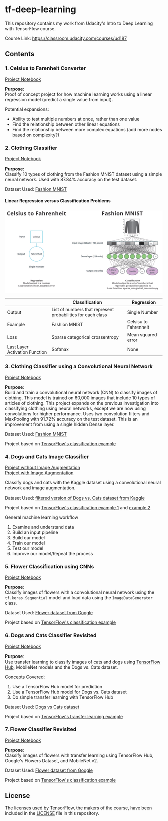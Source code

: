 # tf-deep-learning
This repository contains my work from Udacity's Intro to Deep Learning with TensorFlow course.  

Course Link: https://classroom.udacity.com/courses/ud187  


## Contents

### 1. Celsius to Farenheit Converter 
[Project Notebook](Celsius_to_Farenheit.ipynb)  

**Purpose:**  
Proof of concept project for how machine learning works using a linear regression model (predict a single value from input).

Potential expansions: 
- Ability to test multiple numbers at once, rather than one value 
- Find the relationship between other linear equations
- Find the relationship between more complex equations (add more nodes based on complexity?)



### 2. Clothing Classifier 
[Project Notebook](DL_ClothingClassification.ipynb)  

**Purpose:**  
Classify 10 types of clothing from the Fashion MNIST dataset using a simple neural network. Used with 87.84% accuracy on the test dataset.

Dataset Used: [Fashion MNIST](https://github.com/zalandoresearch/fashion-mnist)


#### Linear Regression versus Classification Problems
![](images/regression_v_classification.PNG)

| | Classification | Regression |
|-|----------------|------------|
|Output| List of numbers that represent probabilities for each class| Single Number|
|Example| Fashion MNIST | Celsisu to Fahrenheit|
|Loss | Sparse categorical crossentropy | Mean squared error|
|Last Layer Activation Function| Softmax | None |


### 3. Clothing Classifier using a Convolutional Neural Network
[Project Notebook](CNN_ClothingClassification.ipynb)  

**Purpose**:  
Build and train a convolutional neural network (CNN) to classify images of clothing. This model is trained on 60,000 images that include 10 types of articles of clothing. This project expands on the previous investigation into classifying clothing using neural networks, except we are now using convolutions for higher performance. Uses two convolution filters and MaxPooling with 91.72% accuracy on the test dataset. This is an improvement from using a single hidden Dense layer.  

Dataset Used: [Fashion MNIST](https://github.com/zalandoresearch/fashion-mnist)  

Project based on [TensorFlow's classification example](https://colab.research.google.com/github/tensorflow/examples/blob/master/courses/udacity_intro_to_tensorflow_for_deep_learning/l04c01_image_classification_with_cnns.ipynb)  



### 4. Dogs and Cats Image Classifier
[Project without Image Augmentation](Dogs_vs_Cats_wo_Augmentation.ipynb)  
[Project with Image Augmentation](Dogs_vs_Cats_W_Augmentation.ipynb)  

Classify dogs and cats with the Kaggle dataset using a convolutional neural network and image augmentation.

Dataset Used: [filtered version of Dogs vs. Cats dataset from Kaggle](https://www.kaggle.com/c/dogs-vs-cats/data)  

Project based on [TensorFlow's classification example 1](https://colab.research.google.com/github/tensorflow/examples/blob/master/courses/udacity_intro_to_tensorflow_for_deep_learning/l05c01_dogs_vs_cats_without_augmentation.ipynb) and [example 2](https://colab.research.google.com/github/tensorflow/examples/blob/master/courses/udacity_intro_to_tensorflow_for_deep_learning/l05c02_dogs_vs_cats_with_augmentation.ipynb)  

General machine learning workflow
1. Examine and understand data
2. Build an input pipeline
3. Build our model
4. Train our model
5. Test our model
6. Improve our model/Repeat the process


### 5. Flower Classification using CNNs
[Project Notebook](Flower_Classifier_CNNs.ipynb)  

**Purpose**:  
Classify images of flowers with a convolutional neural network using the `tf.keras.Sequential` model and load data using the `ImageDataGenerator` class.  

Dataset Used: [Flower dataset from Google](https://storage.googleapis.com/download.tensorflow.org/example_images/flower_photos.tgz)  

Project based on [TensorFlow's classification example](https://colab.research.google.com/github/tensorflow/examples/blob/master/courses/udacity_intro_to_tensorflow_for_deep_learning/l05c03_exercise_flowers_with_data_augmentation.ipynb#scrollTo=OYmOylPlVrVt)



### 6. Dogs and Cats Classifier Revisited
[Project Notebook](Dogs_vs_Cats_TransferLearning.ipynb)  

**Purpose**:  
Use transfer learning to classify images of cats and dogs using [TensorFlow Hub](https://www.tensorflow.org/hub), MobileNet models and the Dogs vs. Cats dataset.  

Concepts Covered:
1. Use a TensorFlow Hub model for prediction
2. Use a TensorFlow Hub model for Dogs vs. Cats dataset
3. Do simple transfer learning with TensorFlow Hub


Dataset Used: [Dogs vs Cats dataset](https://www.tensorflow.org/datasets/catalog/cats_vs_dogs)  

Project based on [TensorFlow's transfer learning example](https://colab.research.google.com/github/tensorflow/examples/blob/master/courses/udacity_intro_to_tensorflow_for_deep_learning/l06c01_tensorflow_hub_and_transfer_learning.ipynb)  



### 7. Flower Classifier Revisited
[Project Notebook](Flower_Classifier_TransferLearning.ipynb)  

**Purpose**:  
Classify images of flowers with transfer learning using TensorFlow Hub, Google's Flowers Dataset, and MobileNet v2.  

Dataset Used: [Flower dataset from Google](https://storage.googleapis.com/download.tensorflow.org/example_images/flower_photos.tgz)  

Project based on [TensorFlow's classification example](https://colab.research.google.com/github/tensorflow/examples/blob/master/courses/udacity_intro_to_tensorflow_for_deep_learning/l06c02_exercise_flowers_with_transfer_learning.ipynb)



## License

The licenses used by TensorFlow, the makers of the course, have been included in the [LICENSE](license) file in this repository. 

